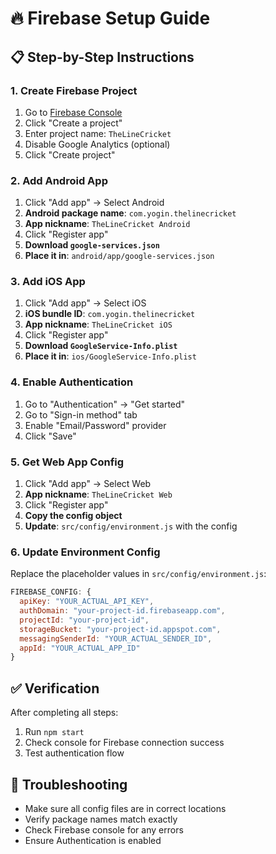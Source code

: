 # 🔥 Firebase Setup Guide

## 📋 Step-by-Step Instructions

### 1. Create Firebase Project
1. Go to [Firebase Console](https://console.firebase.google.com/)
2. Click "Create a project"
3. Enter project name: `TheLineCricket`
4. Disable Google Analytics (optional)
5. Click "Create project"

### 2. Add Android App
1. Click "Add app" → Select Android
2. **Android package name**: `com.yogin.thelinecricket`
3. **App nickname**: `TheLineCricket Android`
4. Click "Register app"
5. **Download `google-services.json`**
6. **Place it in**: `android/app/google-services.json`

### 3. Add iOS App
1. Click "Add app" → Select iOS
2. **iOS bundle ID**: `com.yogin.thelinecricket`
3. **App nickname**: `TheLineCricket iOS`
4. Click "Register app"
5. **Download `GoogleService-Info.plist`**
6. **Place it in**: `ios/GoogleService-Info.plist`

### 4. Enable Authentication
1. Go to "Authentication" → "Get started"
2. Go to "Sign-in method" tab
3. Enable "Email/Password" provider
4. Click "Save"

### 5. Get Web App Config
1. Click "Add app" → Select Web
2. **App nickname**: `TheLineCricket Web`
3. Click "Register app"
4. **Copy the config object**
5. **Update**: `src/config/environment.js` with the config

### 6. Update Environment Config
Replace the placeholder values in `src/config/environment.js`:

```javascript
FIREBASE_CONFIG: {
  apiKey: "YOUR_ACTUAL_API_KEY",
  authDomain: "your-project-id.firebaseapp.com",
  projectId: "your-project-id",
  storageBucket: "your-project-id.appspot.com",
  messagingSenderId: "YOUR_ACTUAL_SENDER_ID",
  appId: "YOUR_ACTUAL_APP_ID"
}
```

## ✅ Verification
After completing all steps:
1. Run `npm start`
2. Check console for Firebase connection success
3. Test authentication flow

## 🔧 Troubleshooting
- Make sure all config files are in correct locations
- Verify package names match exactly
- Check Firebase console for any errors
- Ensure Authentication is enabled
